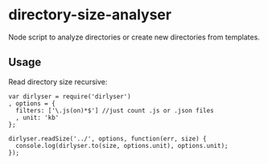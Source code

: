 directory-size-analyser
=======================

Node script to analyze directories or create new directories from templates. 

## Usage

Read directory size recursive:

    var dirlyser = require('dirlyser')
    , options = {
      filters: ['\.js(on)*$'] //just count .js or .json files 
      , unit: 'kb'
    };
    
    dirlyser.readSize('../', options, function(err, size) {
      console.log(dirlyser.to(size, options.unit), options.unit);
    });